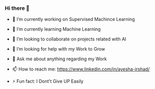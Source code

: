 ### Hi there 👋

<!--
**AyeshaIrshad1337/AyeshaIrshad1337** is a ✨ _special_ ✨ repository because its `README.md` (this file) appears on your GitHub profile.

Here are some ideas to get you started:
-->
- 🔭 I’m currently working on Supervised Machince Learning
- 🌱 I’m currently learning Machine Learning
- 👯 I’m looking to collaborate on projects related with AI
- 🤔 I’m looking for help with my Work to Grow
- 💬 Ask me about anything regarding my Work
- 📫 How to reach me: https://www.linkedin.com/in/ayesha-irshad/

- ⚡ Fun fact: I Dont't Give UP Easily

